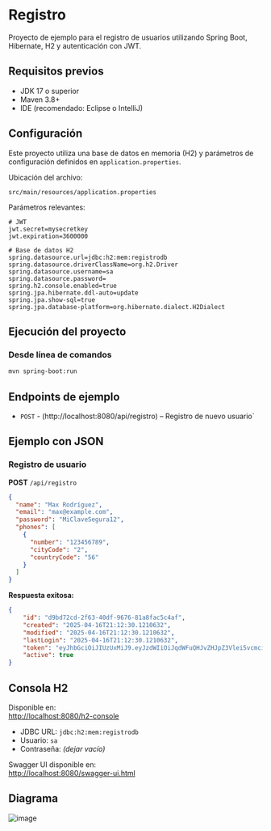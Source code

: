 # Registro

Proyecto de ejemplo para el registro de usuarios utilizando Spring Boot, Hibernate, H2 y autenticación con JWT.

## Requisitos previos

- JDK 17 o superior
- Maven 3.8+
- IDE (recomendado: Eclipse o IntelliJ)

## Configuración

Este proyecto utiliza una base de datos en memoria (H2) y parámetros de configuración definidos en `application.properties`.

Ubicación del archivo:
```
src/main/resources/application.properties
```

Parámetros relevantes:

```properties
# JWT
jwt.secret=mysecretkey
jwt.expiration=3600000

# Base de datos H2
spring.datasource.url=jdbc:h2:mem:registrodb
spring.datasource.driverClassName=org.h2.Driver
spring.datasource.username=sa
spring.datasource.password=
spring.h2.console.enabled=true
spring.jpa.hibernate.ddl-auto=update
spring.jpa.show-sql=true
spring.jpa.database-platform=org.hibernate.dialect.H2Dialect
```

## Ejecución del proyecto

### Desde línea de comandos

```bash
mvn spring-boot:run
```

## Endpoints de ejemplo

- `POST`  - (http://localhost:8080/api/registro) – Registro de nuevo usuario`

## Ejemplo con JSON

### Registro de usuario

**POST** `/api/registro`

```json
{
  "name": "Max Rodríguez",
  "email": "max@example.com",
  "password": "MiClaveSegura12",
  "phones": [
    {
      "number": "123456789",
      "cityCode": "2",
      "countryCode": "56"
    }
  ]
}
```
**Respuesta exitosa:**

```json
{
    "id": "d9bd72cd-2f63-40df-9676-81a8fac5c4af",
    "created": "2025-04-16T21:12:30.1210632",
    "modified": "2025-04-16T21:12:30.1210632",
    "lastLogin": "2025-04-16T21:12:30.1210632",
    "token": "eyJhbGciOiJIUzUxMiJ9.eyJzdWIiOiJqdWFuQHJvZHJpZ3Vlei5vcmciLCJqdGkiOiI5MGNiODVjMC0wZTRmLTRhOGUtOGFlNi0wYjVmYTY3MjcwMTkiLCJpYXQiOjE3NDQ4NTIzNTAsImV4cCI6MTc0NDg1NTk1MH0.DKAdl8QdhwcR3WY4_TpycElKcvpkbM999EV5FsmHRP5jf4lYkr16_QZBUVDQO49BQ77oD3sf22IOJOd1YlQJxA",
    "active": true
}
```

## Consola H2

Disponible en:  
[http://localhost:8080/h2-console](http://localhost:8080/h2-console)

- JDBC URL: `jdbc:h2:mem:registrodb`
- Usuario: `sa`
- Contraseña: *(dejar vacío)*

Swagger UI disponible en:  
[http://localhost:8080/swagger-ui.html](http://localhost:8080/swagger-ui.html)

## Diagrama
![image](https://github.com/user-attachments/assets/72b9fd1c-30de-42bc-80b7-fc7361e1c34b)
